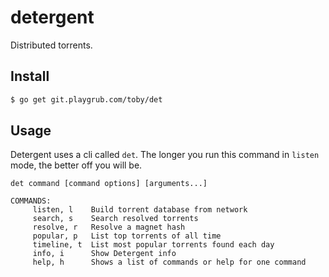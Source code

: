 # detergent

Distributed torrents.

## Install

```bash
$ go get git.playgrub.com/toby/det
```

## Usage

Detergent uses a cli called `det`. The longer you run this command in
`listen` mode, the better off you will be.

```
det command [command options] [arguments...]

COMMANDS:
     listen, l    Build torrent database from network
     search, s    Search resolved torrents
     resolve, r   Resolve a magnet hash
     popular, p   List top torrents of all time
     timeline, t  List most popular torrents found each day
     info, i      Show Detergent info
     help, h      Shows a list of commands or help for one command
```
